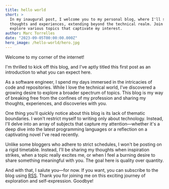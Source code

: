 ```yaml
---
title: hello world
short: >
  In my inaugural post, I welcome you to my personal blog, where I'll share a diverse range of
  thoughts and experiences, extending beyond the technical realm. Join me on this journey as I
  explore various topics that captivate my interest.
author: Marc Torrelles
date: "2023-09-05T00:00:00.000Z"
hero_image: /hello-world/hero.jpg
---
```


Welcome to my corner of the internet!

I'm thrilled to kick off this blog, and I've aptly titled this first post as an introduction to what
you can expect here.

As a software engineer, I spend my days immersed in the intricacies of code and repositories. While
I love the technical world, I've discovered a growing desire to explore a broader spectrum of
topics. This blog is my way of breaking free from the confines of my profession and sharing my
thoughts, experiences, and discoveries with you.

One thing you'll quickly notice about this blog is its lack of thematic boundaries. I won't restrict
myself to writing only about technology. Instead, I'll delve into an array of subjects that capture
my attention—whether it's a deep dive into the latest programming languages or a reflection on a
captivating novel I've read recently.

Unlike some bloggers who adhere to strict schedules, I won't be posting on a rigid timetable.
Instead, I'll be sharing my thoughts when inspiration strikes, when a topic really excites me, or
when I feel a burning desire to share something meaningful with you. The goal here is quality over
quantity.

And with that, I salute you—for now. If you want, you can subscribe to the blog using
[RSS](/rss.xml). Thank you for joining me on this exciting journey of exploration and
self-expression. Goodbye!
